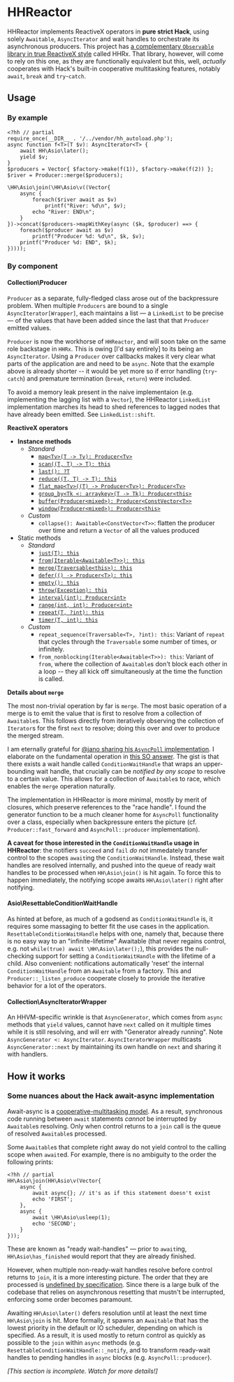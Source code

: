 # HHReactor

HHReactor implements ReactiveX operators in **pure strict Hack**, using solely `Awaitable`, `AsyncIterator` and wait handles to orchestrate its asynchronous producers. This project has [a complementary `Observable` library in true ReactiveX style](https://github.com/acrylic-origami/HHRx) called HHRx. That library, however, will come to rely on this one, as they are functionally equivalent but this, well, _actually_ cooperates with Hack's built-in cooperative multitasking features, notably `await`, `break` and `try`-`catch`.

## Usage

### By example

```hack
<?hh // partial
require_once(__DIR__ . '/../vendor/hh_autoload.php');
async function f<T>(T $v): AsyncIterator<T> {
	await HH\Asio\later();
	yield $v;
}
$producers = Vector{ $factory->make(f(1)), $factory->make(f(2)) };
$river = Producer::merge($producers);

\HH\Asio\join(\HH\Asio\v((Vector{
	async {
		foreach($river await as $v)
			printf("River: %d\n", $v);
		echo "River: END\n";
	}
})->concat($producers->mapWithKey(async ($k, $producer) ==> {
	foreach($producer await as $v)
		printf("Producer %d: %d\n", $k, $v);
	printf("Producer %d: END", $k);
}))));
```

### By component

#### Collection\Producer<T>

`Producer` as a separate, fully-fledged class arose out of the backpressure problem. When multiple `Producers` are bound to a single `AsyncIterator[Wrapper]`, each maintains a list &mdash; a `LinkedList` to be precise &mdash; of the values that have been added since the last that that `Producer` emitted values.

`Producer` is now the workhorse of `HHReactor`, and will soon take on the same role backstage in `HHRx`. This is owing [I'd say entirely] to its being an `AsyncIterator`. Using a `Producer` over callbacks makes it very clear what parts of the application are and need to be `async`. Note that the example above is already shorter -- it would be yet more so if error handling (`try`-`catch`) and premature termination (`break`, `return`) were included.

To avoid a memory leak present in the naive implementaion (e.g. implementing the lagging list with a `Vector`), the HHReactor `LinkedList` implementation marches its head to shed references to lagged nodes that have already been emitted. See `LinkedList::shift`.

**ReactiveX operators**

- **Instance methods**
	- _Standard_
		- [`map<Tv>(T -> Tv): Producer<Tv>`](http://reactivex.io/documentation/operators/map.html)
		- [`scan((T, T) -> T): this`](http://reactivex.io/documentation/operators/scan.html)
		- [`last(): ?T`](http://reactivex.io/documentation/operators/last.html)
		- [`reduce((T, T) -> T): this`](http://reactivex.io/documentation/operators/reduce.html)
		- [`flat_map<Tv>((T) -> Producer<Tv>): Producer<Tv>`](http://reactivex.io/documentation/operators/flatmap.html)
		- [`group_by<Tk <: arraykey>(T -> Tk): Producer<this>`](http://reactivex.io/documentation/operators/groupby.html)
		- [`buffer(Producer<mixed>): Producer<ConstVector<T>>`](http://reactivex.io/documentation/operators/buffer.html)
		- [`window(Producer<mixed>): Producer<this>`](http://reactivex.io/documentation/operators/window.html)
	- _Custom_
		- `collapse(): Awaitable<ConstVector<T>>`: flatten the producer over time and return a `Vector` of all the values produced
- Static methods
	- _Standard_
		- [`just(T): this`](http://reactivex.io/documentation/operators/just.html)
		- [`from(Iterable<Awaitable<T>>): this`](http://reactivex.io/documentation/operators/from.html)
		- [`merge(Traversable<this>): this`](http://reactivex.io/documentation/operators/merge.html)
		- [`defer(() -> Producer<T>): this`](http://reactivex.io/documentation/operators/defer.html)
		- [`empty(): this`](http://reactivex.io/documentation/operators/empty.html)
		- [`throw(Exception): this`](http://reactivex.io/documentation/operators/throw.html)
		- [`interval(int): Producer<int>`](http://reactivex.io/documentation/operators/interval.html)
		- [`range(int, int): Producer<int>`](http://reactivex.io/documentation/operators/range.html)
		- [`repeat(T, ?int): this`](http://reactivex.io/documentation/operators/repeat.html)
		- [`timer(T, int): this`](http://reactivex.io/documentation/operators/timer.html)
	- _Custom_
		- `repeat_sequence(Traversable<T>, ?int): this`: Variant of `repeat` that cycles through the `Traversable` some number of times, or infinitely.
		- `from_nonblocking(Iterable<Awaitable<T>>): this`: Variant of `from`, where the collection of `Awaitable`s don't block each other in a loop -- they all kick off simultaneously at the time the function is called.

**Details about `merge`**

The most non-trivial operation by far is `merge`. The most basic operation of a merge is to emit the value that is first to resolve from a collection of `Awaitable`s. This follows directly from iteratively observing the collection of `Iterator`s for the first `next` to resolve; doing this over and over to produce the merged stream.

I am eternally grateful for [@jano sharing his `AsyncPoll` implementation](https://github.com/hhvm/asio-utilities/pull/11). I elaborate on the fundamental operation in [this SO answer](http://stackoverflow.com/a/41406845/3925507). The gist is that there exists a wait handle called `ConditionWaitHandle` that wraps an upper-bounding wait handle, that crucially can be _notified by any scope_ to resolve to a certain value. This allows for a collection of `Awaitable`s to race, which enables the `merge` operation naturally.

The implementation in HHReactor is more minimal, mostly by merit of closures, which preserve references to the "race handle". I found the generator function to be a much cleaner home for `AsyncPoll` functionality over a class, especially when backpressure enters the picture (cf. `Producer::fast_forward` and `AsyncPoll::producer` implementation).

**A caveat for those interested in the `ConditionWaitHandle` usage in HHReactor**: the notifiers `succeed` and `fail` _do not_ immedately transfer control to the scopes `await`ing the `ConditionWaitHandle`. Instead, these wait handles are resolved internally, and pushed into the queue of ready wait handles to be processed when `HH\Asio\join()` is hit again. To force this to happen immediately, the notifying scope awaits `HH\Asio\later()` right after notifying.

#### Asio\ResettableConditionWaitHandle<T>

As hinted at before, as much of a godsend as `ConditionWaitHandle` is, it requires some massaging to better fit the use cases in the application. `ResettableConditionWaitHandle` helps with one, namely that, because there is no easy way to an "infinite-lifetime" Awaitable (that never regains control, e.g. not `while(true) await \HH\Asio\later();`), this provides the null-checking support for setting a `ConditionWaitHandle` with the lifetime of a child. Also convenient: notifications automatically 'reset' the internal `ConditionWaitHandle` from an `Awaitable` from a factory. This and `Producer::_listen_produce` cooperate closely to provide the iterative behavior for a lot of the operators.

#### Collection\AsyncIteratorWrapper<T>

An HHVM-specific wrinkle is that `AsyncGenerator`, which comes from `async` methods that `yield` values, cannot have `next` called on it multiple times while it is still resolving, and will err with "Generator already running". Note `AsyncGenerator <: AsyncIterator`. `AsyncIteratorWrapper` multicasts `AsyncGenerator::next` by maintaining its own handle on `next` and sharing it with handlers.

## How it works

### Some nuances about the Hack await-async implementation

Await-async is a [cooperative-multitasking model](http://hhvm.com/blog/7091/async-cooperative-multitasking-for-hack). As a result, synchronous code running between `await` statements _cannot_ be interrupted by `Awaitable`s resolving. Only when control returns to a `join` call is the queue of resolved `Awaitable`s processed.

Some `Awaitable`s that complete right away do not yield control to the calling scope when `await`ed. For example, there is no ambiguity to the order the following prints:

```hack
<?hh // partial
HH\Asio\join(HH\Asio\v(Vector{
	async {
		await async{}; // it's as if this statement doesn't exist
		echo 'FIRST';
	},
	async {
		await \HH\Asio\usleep(1);
		echo 'SECOND';
	}
}));
```

These are known as "ready wait-handles" &mdash; prior to `await`ing, `HH\Asio\has_finished` would report that they are already finished.

However, when multiple non-ready-wait handles resolve before control returns to `join`, it is a more interesting picture. The order that they are processed is [undefined by specification](http://stackoverflow.com/a/41650153/3925507). Since there is a large bulk of the codebase that relies on asynchronous resetting that mustn't be interrupted, enforcing some order becomes paramount.

Awaiting `HH\Asio\later()` defers resolution until at least the next time `HH\Asio\join` is hit. More formally, it spawns an `Awaitable` that has the lowest priority in the default or IO scheduler, depending on which is specified. As a result, it is used mostly to return control as quickly as possible to the `join` within `async` methods (e.g. `ResettableConditionWaitHandle::_notify`, and to transform ready-wait handles to pending handles in `async` blocks (e.g. `AsyncPoll::producer`).

_[This section is incomplete. Watch for more details!]_